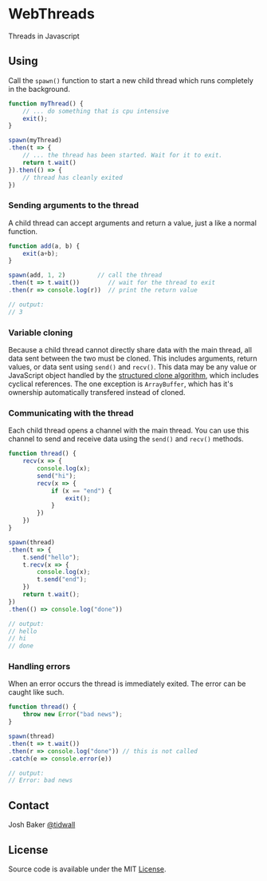 # WebThreads

Threads in Javascript

## Using

Call the `spawn()` function to start a new child thread which runs completely in the background.

```js
function myThread() {
    // ... do something that is cpu intensive
    exit();
}

spawn(myThread)
.then(t => {
    // ... the thread has been started. Wait for it to exit.
    return t.wait()
}).then(() => {
    // thread has cleanly exited
})
```

### Sending arguments to the thread

A child thread can accept arguments and return a value, just a like a normal function.

```js
function add(a, b) {
    exit(a+b);
}

spawn(add, 1, 2)         // call the thread
.then(t => t.wait())        // wait for the thread to exit
.then(r => console.log(r))  // print the return value

// output:
// 3
```

### Variable cloning

Because a child thread cannot directly share data with the main thread, all data sent between the two must be cloned. This includes arguments, return values, or data sent using `send()` and `recv()`. This data may be any value or JavaScript object handled by the 
[structured clone algorithm](https://developer.mozilla.org/en-US/docs/Web/API/Web_Workers_API/Structured_clone_algorithm), which includes cyclical references. The one exception is `ArrayBuffer`, which has it's ownership automatically transfered instead of cloned.

### Communicating with the thread

Each child thread opens a channel with the main thread. You can use this channel to send and receive data using the `send()` and `recv()` methods.

```js
function thread() {
    recv(x => {
        console.log(x);
        send("hi");
        recv(x => {
            if (x == "end") {
                exit();
            }
        })
    })
}

spawn(thread)
.then(t => {
    t.send("hello");
    t.recv(x => {
        console.log(x);
        t.send("end");
    })
    return t.wait();
})
.then(() => console.log("done"))

// output:
// hello
// hi
// done

```

### Handling errors

When an error occurs the thread is immediately exited. The error can be caught like such.

```js
function thread() {
    throw new Error("bad news");
}

spawn(thread)
.then(t => t.wait())
.then(r => console.log("done")) // this is not called
.catch(e => console.error(e))

// output:
// Error: bad news

```

## Contact

Josh Baker [@tidwall](http://twitter.com/tidwall)

## License

Source code is available under the MIT [License](/LICENSE).
